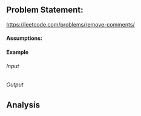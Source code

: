 ## Problem Statement:
https://leetcode.com/problems/remove-comments/
#### Assumptions:
#### Example
###### Input
###### Output
## Analysis
